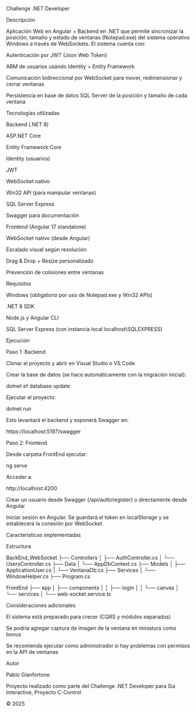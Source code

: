 Challenge .NET Developer

Descripción

Aplicación Web en Angular + Backend en .NET que permite sincronizar la posición, tamaño y estado de ventanas (Notepad.exe) del sistema operativo Windows a través de WebSockets. El sistema cuenta con:

Autenticación por JWT (Json Web Token)

ABM de usuarios usando Identity + Entity Framework

Comunicación bidireccional por WebSocket para mover, redimensionar y cerrar ventanas

Persistencia en base de datos SQL Server de la posición y tamaño de cada ventana

Tecnologías utilizadas

Backend (.NET 8)

ASP.NET Core

Entity Framework Core

Identity (usuarios)

JWT

WebSocket nativo

Win32 API (para manipular ventanas)

SQL Server Express

Swagger para documentación

Frontend (Angular 17 standalone)

WebSocket nativo (desde Angular)

Escalado visual según resolución

Drag & Drop + Resize personalizado

Prevención de colisiones entre ventanas

Requisitos

Windows (obligatorio por uso de Notepad.exe y Win32 APIs)

.NET 8 SDK

Node.js y Angular CLI

SQL Server Express (con instancia local localhost\SQLEXPRESS)

Ejecución

Paso 1: Backend

Clonar el proyecto y abrir en Visual Studio o VS Code

Crear la base de datos (se hace automáticamente con la migración inicial):

dotnet ef database update

Ejecutar el proyecto:

dotnet run

Esto levantará el backend y exponerá Swagger en:

https://localhost:5197/swagger

Paso 2: Frontend

Desde carpeta FrontEnd ejecutar:

ng serve

Acceder a:

http://localhost:4200

Crear un usuario desde Swagger (/api/auth/register) o directamente desde Angular

Iniciar sesión en Angular. Se guardará el token en localStorage y se establecerá la conexión por WebSocket.

Características implementadas



Estructura

BackEnd_WebSocket
├── Controllers
│   ├── AuthController.cs
│   └── UsersController.cs
├── Data
│   └── AppDbContext.cs
├── Models
│   ├── ApplicationUser.cs
│   └── VentanaDb.cs
├── Services
│   └── WindowHelper.cs
├── Program.cs

FrontEnd
├── app
│   ├── components
│   │   ├── login
│   │   └── canvas
│   └── services
│       └── web-socket.service.ts

Consideraciones adicionales

El sistema está preparado para crecer (CQRS y módulos separados)

Se podría agregar captura de imagen de la ventana en miniatura como bonus

Se recomienda ejecutar como administrador si hay problemas con permisos en la API de ventanas

Autor

Pablo Gianfortone

Proyecto realizado como parte del Challenge .NET Developer para Sia Interactive, Proyecto C-Control

© 2025
